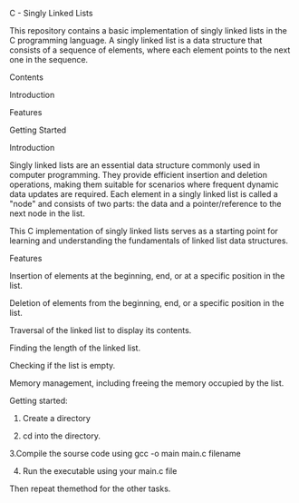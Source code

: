 C - Singly Linked Lists


This repository contains a basic implementation of singly linked lists in the C programming language. A singly linked list is a data structure that consists of a sequence of elements, where each element points to the next one in the sequence.

Contents

Introduction

Features

Getting Started

Introduction


Singly linked lists are an essential data structure commonly used in computer programming. They provide efficient insertion and deletion operations, making them suitable for scenarios where frequent dynamic data updates are required. Each element in a singly linked list is called a "node" and consists of two parts: the data and a pointer/reference to the next node in the list.

This C implementation of singly linked lists serves as a starting point for learning and understanding the fundamentals of linked list data structures.

Features

Insertion of elements at the beginning, end, or at a specific position in the list.

Deletion of elements from the beginning, end, or a specific position in the list.

Traversal of the linked list to display its contents.

Finding the length of the linked list.

Checking if the list is empty.

Memory management, including freeing the memory occupied by the list.

Getting started:

1. Create a directory

2. cd into the directory.

3.Compile the sourse code using gcc -o main main.c filename

4. Run the executable using your main.c file


Then repeat themethod for the other tasks.
